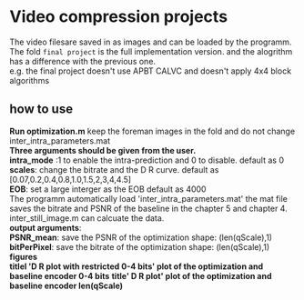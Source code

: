# Video compression projects
 The video filesare saved in as images and can be loaded by the programm.   
 The fold `final project` is the full implementation version. and the alogrithm has a difference with the previous one.  
 e.g. the final project doesn't use APBT CALVC and doesn't apply 4x4 block algorithms  
 ## how to use
 **Run optimization.m** 
keep the foreman images in the fold and do not change inter_intra_parameters.mat  
**Three arguments should be given from the user.**   
**intra_mode** :1 to enable the intra-prediction and 0 to disable. default as 0  
**scales**: change the bitrate and the D R curve. default as [0.07,0.2,0.4,0.8,1.0,1.5,2,3,4,4.5]  
**EOB**: set a large interger as the EOB default as 4000    
The programm automatically load 'inter_intra_parameters.mat' the mat file saves the bitrate and PSNR of the baseline in the chapter 5 and chapter 4.  inter_still_image.m can calcuate the data.  
**output arguments**:  
**PSNR_mean**: save the PSNR of the optimization shape: (len(qScale),1)  
**bitPerPixel**: save the bitrate of the optimization shape: (len(qScale),1)  
**figures**  
**titlel 'D R plot with restricted 0-4 bits' plot of the optimization and baseline encoder 0-4 bits**
**title' D R plot' plot of the optimization and baseline encoder len(qScale)**
 
